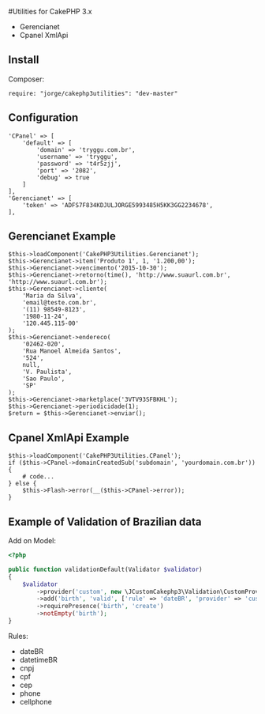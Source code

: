 #Utilities for CakePHP 3.x

- Gerencianet
- Cpanel XmlApi

## Install

Composer:
```
require: "jorge/cakephp3utilities": "dev-master"
```

## Configuration

```
'CPanel' => [
    'default' => [
        'domain' => 'tryggu.com.br',
        'username' => 'tryggu',
        'password' => 't4r5zjj',
        'port' => '2082',
        'debug' => true
    ]
],
'Gerencianet' => [
    'token' => 'ADFS7F834KDJULJORGE5993485H5KK3GG2234678',
],
```

## Gerencianet Example

```
$this->loadComponent('CakePHP3Utilities.Gerencianet');
$this->Gerencianet->item('Produto 1', 1, '1.200,00');
$this->Gerencianet->vencimento('2015-10-30');
$this->Gerencianet->retorno(time(), 'http://www.suaurl.com.br', 'http://www.suaurl.com.br');
$this->Gerencianet->cliente(
    'Maria da Silva',
    'email@teste.com.br',
    '(11) 98549-8123',
    '1980-11-24',
    '120.445.115-00'
);
$this->Gerencianet->endereco(
    '02462-020',
    'Rua Manoel Almeida Santos',
    '524',
    null,
    'V. Paulista',
    'Sao Paulo',
    'SP'
);
$this->Gerencianet->marketplace('3VTV93SFBKHL');
$this->Gerencianet->periodicidade(1);
$return = $this->Gerencianet->enviar();
```

## Cpanel XmlApi Example

```
$this->loadComponent('CakePHP3Utilities.CPanel');
if ($this->CPanel->domainCreatedSub('subdomain', 'yourdomain.com.br')) {
    # code...
} else {
    $this->Flash->error(__($this->CPanel->error));
}
```

## Example of Validation of Brazilian data

Add on Model:

```php
<?php

public function validationDefault(Validator $validator)
{
    $validator
        ->provider('custom', new \JCustomCakephp3\Validation\CustomProvider)
        ->add('birth', 'valid', ['rule' => 'dateBR', 'provider' => 'custom'])
        ->requirePresence('birth', 'create')
        ->notEmpty('birth');
}
```

Rules:
- dateBR
- datetimeBR
- cnpj
- cpf
- cep
- phone
- cellphone